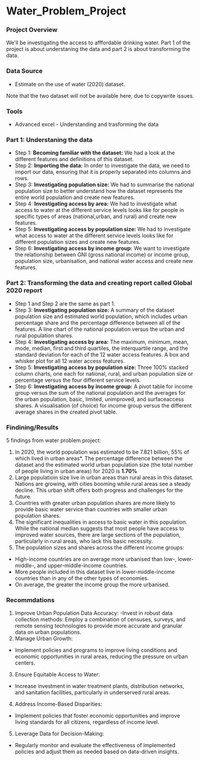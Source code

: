 # Water_Problem_Project

### Project Overview
We'll be investigating the access to afffordable drinking water. Part 1 of the project is about understaning the data and part 2 is about transforming the data.

### Data Source
- Estimate on the use of water (2020) dataset.

Note that the two dataset will not be available here, due to copywrite issues.

### Tools 
- Advanced excel - Understanding and trasforming the data

### Part 1: Understaning the data 
- Step 1: **Becoming familiar with the dataset:** We had a look at the different features and definitions of this dataset.
- Step 2: **Importing the data:** In order to investigate the data, we need to import our data, ensuring that it is properly separated into columns and rows.
- Step 3: **Investigating population size:** We had to summarise the national population size to better understand how the dataset represents the entire world population and create new features.
- Step 4: **Investigating access by area:** We had to investigate what access to water at the different service levels looks like for people in specific types of areas (national,urban, and rural)  and create new features.
- Step 5: **Investigating access by population size:** We had to investigate what access to water at the different service levels looks like for different population sizes  and create new features.
- Step 6: **Investigating access by income group:** We want to investigate the relationship between GNI (gross national income) or income group, population size, urbanisation, and national water access  and create new features.

### Part 2: Transforming the data and creating report called Global 2020 report
- Step 1 and Step 2 are the same as part 1.
- Step 3: **Investigating population size:** A summary of the dataset population size and estimated world population, which includes urban percentage share and the percentage difference between all of the features. A line chart of the national population versus the urban and rural population shares.
- Step 4: **Investigating access by area:** The maximum, minimum, mean, mode, median, first and third quartiles, the interquartile
range, and the standard deviation for each of the 12 water access features. A box and whisker plot for all 12 water access features.
- Step 5: **Investigating access by population size:** Three 100% stacked column charts, one each for national, rural, and urban population size or
percentage versus the four different service levels.
- Step 6:  **Investigating access by income group:** A pivot table for income group versus the sum of the national population and the averages for the urban population, basic, limited, unimproved, and surfaceaccess shares. A visualisation (of choice) for income group versus the different average shares in the created pivot table.

### Findining/Results
5 findings from water problem project:

1. In 2020, the world population was estimated to be 7.821 billion, 55% of which lived in urban areas*. The percentage difference between the dataset and the estimated world urban population size (the total number of people living in urban areas) for 2020 is **1.70%**
2. Large populatioin size live in urban areas than rural areas in this dataset. Nations are growing, with cities booming while rural areas see a steady decline. This urban shift offers both progress and challenges for the future.
3. Countries with greater urban population shares are more likely to provide basic water service than countries with smaller urban population shares.
4. The significant inequalities in access to basic water in this population. While the national median suggests that most people have access to improved water sources, there are large sections of the population, particularly in rural areas, who lack this basic necessity.
5. The population sizes and shares across the different income groups:
- High-income countries are on average more urbanised than low-, lower-middle-, and upper-middle-income countries.
- More people included in this dataset live in lower-middle-income countries than in any of the other types of economies.
- On average, the greater the income group the more urbanised.

### Recommdations

1. Improve Urban Population Data Accuracy:
-Invest in robust data collection methods: Employ a combination of censuses, surveys, and remote sensing technologies to provide more accurate and granular data on urban populations.
2. Manage Urban Growth:
- Implement policies and programs to improve living conditions and economic opportunities in rural areas, reducing the pressure on urban centers.
3. Ensure Equitable Access to Water:
- Increase investment in water treatment plants, distribution networks, and sanitation facilities, particularly in underserved rural areas.
4. Address Income-Based Disparities:
- Implement policies that foster economic opportunities and improve living standards for all citizens, regardless of income level.
5. Leverage Data for Decision-Making:
- Regularly monitor and evaluate the effectiveness of implemented policies and adjust them as needed based on data-driven insights.







